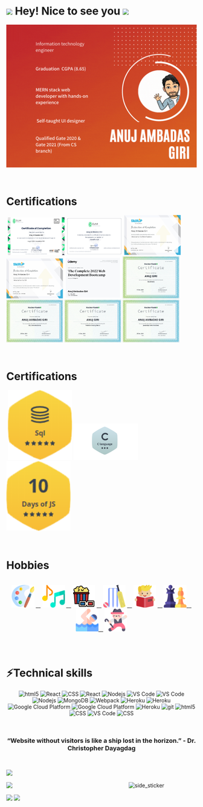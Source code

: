 <h1><img src="https://emojis.slackmojis.com/emojis/images/1531849430/4246/blob-sunglasses.gif?1531849430" width="30"/> Hey! Nice to see you <img height="40" src="https://emoji.gg/assets/emoji/7333-parrotdance.gif"></h1>
<p align="left">
<img src="Orange and White Funny Dating Animated Presentation.gif" alt="nametag" >
</p>
<br />
<h1>Certifications</h1>
<p>
   <img />
   <img src="GuviCertification - 5hUR968Z9J315fM068.png"  width="150" /> 
   <img src="guvi js.png"  width="150" /> 
   <img src="data analy (1).png"  width="150" />  
   <img src="sql basic.png"  width="150" /> 
    <img src="udmey ui.png"  width="150" />  
    <img src="hacker rank sql basic.png"  width="150" />   
   <img src="download (3).png"  width="150" /> 
    <img src="Algorithm problem solving.png"  width="150" />  
    <img src="download (2).png"  width="150" />   
    
</p>
<br />
<h1>Certifications</h1>
<p>
   <img />
   <img src="sql_5_star.png"  width="170" /> 
    <img src="Untitled_design-removebg-preview.png"  width="170" />  
    <img src="10_days_of_javascript_5_star.png"  width="170" />   
    
</p>
<br />
<h1>Hobbies</h1>
<p align="center" >
   <br />
   <img src="artist.png"  width="60" />
   __
   <img src="music-note.png"  width="60"/>
  __
   <img src="movie.png"  width="60"/>
   __
   <img src="cricket.png"  width="60"/>
   __
   <img src="read.png"  width="60"/>
   __
   <img src="chess.png"  width="60"/>__
   <img src="swimmer.png"  width="60"/>__
   <img src="tap-dance.png"  width="60"/>
   </p>

<br />

<!-- * 🌐 You can see some of my projects on [my portfolio]() -->

<br />

<h1>⚡Technical skills</h1>
<p align="center">
   <img alt="html5" src="https://img.shields.io/badge/-HTML-E34F26?style=flat-square&logo=html5&logoColor=white" />
   <img alt="React" src="https://img.shields.io/badge/-CSS-45b8d8?style=flat-square&logo=CSS3&logoColor=white" />
  <img alt="CSS" src="https://img.shields.io/badge/-JavaScript-764ABC?style=flat-square&logo=JavaScript&logoColor=white" />
  <img alt="React" src="https://img.shields.io/badge/-React-45b8d8?style=flat-square&logo=react&logoColor=white" />
  <img alt="Nodejs" src="https://img.shields.io/badge/-Nodejs-43853d?style=flat-square&logo=Node.js&logoColor=white" />
     <img alt="VS Code" src="https://img.shields.io/badge/-VS_Code-007ACC?style=flat-square&logo=visual-studio-code&logoColor=white" /> 
    <img alt="VS Code" src="https://img.shields.io/badge/-AWS-007ACC?style=flat-square&logo=AWS&logoColor=red" /> 
  <img alt="Nodejs" src="https://img.shields.io/badge/-Express-43853d?style=flat-square&logo=Node.js&logoColor=white" />
   <img alt="MongoDB" src="https://img.shields.io/badge/-MongoDB-13aa52?style=flat-square&logo=mongodb&logoColor=white" />
  <img alt="Webpack" src="https://img.shields.io/badge/-Mongoose-8DD6F9?style=flat-square&logo=Mongoose&logoColor=white" />
  <img alt="Heroku" src="https://img.shields.io/badge/-Sql-430098?style=flat-square&logo=sql&logoColor=white" />
  <img alt="Heroku" src="https://img.shields.io/badge/-Algorithm and data structure-430098?style=flat-square&logo=Algorithm and data structure&logoColor=white" />
  <img alt="Google Cloud Platform" src="https://img.shields.io/badge/-Google_Cloud_Platform-1a73e8?style=flat-square&logo=google-cloud&logoColor=white" />
    <img alt="Google Cloud Platform" src="https://img.shields.io/badge/-C/C++-1a73e8?style=flat-square&logo=C&logoColor=white" />
  <img alt="Heroku" src="https://img.shields.io/badge/-Heroku-430098?style=flat-square&logo=heroku&logoColor=white" />
   <img alt="git" src="https://img.shields.io/badge/-Git-F05032?style=flat-square&logo=git&logoColor=white" />
  <img alt="html5" src="https://img.shields.io/badge/-MUI-E34F26?style=flat-square&logo=MUI&logoColor=white" />
   <img alt="CSS" src="https://img.shields.io/badge/-Bootstrap-764ABC?style=flat-square&logo=Bootstrap&logoColor=white" />
  <img alt="VS Code" src="https://img.shields.io/badge/-VS_Code-007ACC?style=flat-square&logo=visual-studio-code&logoColor=white" /> 
<img alt="CSS" src="https://img.shields.io/badge/-Atom-764ABC?style=flat-square&logo=Atom&logoColor=white" />
  
</p>

<br />

<h3 align="center" color="red" border="1px solid white">  “Website without visitors is like a ship lost in the horizon.” - Dr. Christopher Dayagdag </h3>
<br />

<a><img src="https://user-images.githubusercontent.com/73097560/115834477-dbab4500-a447-11eb-908a-139a6edaec5c.gif"></a>
<p>
<img align="right" width="180" alt="side_sticker" src="https://media.giphy.com/media/TEnXkcsHrP4YedChhA/giphy.gif" />

<img src="https://github-readme-stats.vercel.app/api?username=anujgiri20&show_icons=true&theme=radical" />
</p>
<img src="https://github-readme-streak-stats.herokuapp.com/?user=anujgiri20&theme=radical" />

<img src="https://github-readme-stats.vercel.app/api/top-langs/?username=anujgiri20&layout=compact&theme=radical&langs_count=6" />



<!-- snake -->
<!--<img alt="contribution"  src="https://github.com/anujgiri20/anujgiri20/blob/output/github-contribution-grid-snake.svg" />
-->



<!--
**anujgiri20/anujgiri20** is a ✨ _special_ ✨ repository because its `README.md` (this file) appears on your GitHub profile.

Here are some ideas to get you started:

- 🔭 I’m currently working on ...
- 🌱 I’m currently learning ...
- 👯 I’m looking to collaborate on ...
- 🤔 I’m looking for help with ...
- 💬 Ask me about ...
- 📫 How to reach me: ...
- 😄 Pronouns: ...
- ⚡ Fun fact: ...
-->
